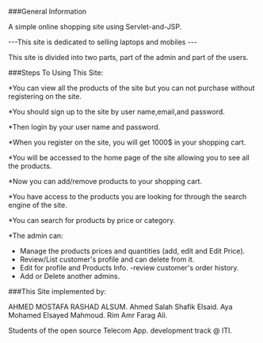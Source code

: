 ###General Information

 A simple online shopping site using Servlet-and-JSP.

---This site is dedicated to selling laptops and mobiles ---


 This site is divided into two parts, part of the admin and part of the users. 




###Steps To Using This Site: 

*You can view all the products of the site but you can not purchase without registering on the site. 

*You should sign up to the site by user name,email,and password.

*Then login by your user name and password.

*When you register on the site, you will get 1000$ in your shopping cart. 

*You will be accessed to the home page of the site allowing you to see all the products.

*Now you can add/remove products to your shopping cart.

*You have access to the products you are looking for through the search engine of the site.  

*You can search for products by price or category.
 
*The admin can:
 - Manage the products prices and quantities (add, edit and Edit Price).
 - Review/List customer's profile and can delete from it.
 - Edit for profile and Products Info.
 -review customer's order history.
 - Add or Delete another admins.




 


###This Site implemented by:

AHMED MOSTAFA RASHAD ALSUM.
Ahmed Salah Shafik Elsaid.
Aya Mohamed Elsayed Mahmoud.
Rim Amr Farag Ali.

Students of the open source Telecom App. development track @ ITI.